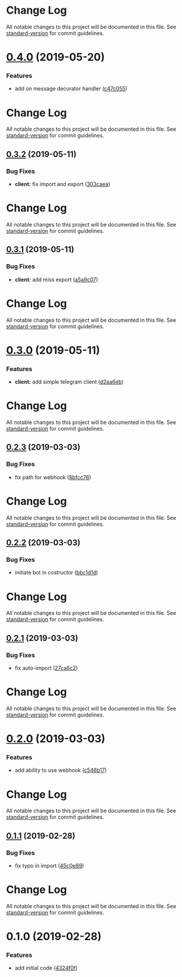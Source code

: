# Change Log

All notable changes to this project will be documented in this file. See [standard-version](https://github.com/conventional-changelog/standard-version) for commit guidelines.

# [0.4.0](https://github.com/igorkamyshev/nest-telegram/compare/v0.3.2...v0.4.0) (2019-05-20)


### Features

* add on message decorator handler ([c47c055](https://github.com/igorkamyshev/nest-telegram/commit/c47c055))



# Change Log

All notable changes to this project will be documented in this file. See [standard-version](https://github.com/conventional-changelog/standard-version) for commit guidelines.

## [0.3.2](https://github.com/igorkamyshev/nest-telegram/compare/v0.3.1...v0.3.2) (2019-05-11)


### Bug Fixes

* **client:** fix import and export ([303caea](https://github.com/igorkamyshev/nest-telegram/commit/303caea))



# Change Log

All notable changes to this project will be documented in this file. See [standard-version](https://github.com/conventional-changelog/standard-version) for commit guidelines.

## [0.3.1](https://github.com/igorkamyshev/nest-telegram/compare/v0.3.0...v0.3.1) (2019-05-11)


### Bug Fixes

* **client:** add miss export ([a5a9c07](https://github.com/igorkamyshev/nest-telegram/commit/a5a9c07))



# Change Log

All notable changes to this project will be documented in this file. See [standard-version](https://github.com/conventional-changelog/standard-version) for commit guidelines.

# [0.3.0](https://github.com/igorkamyshev/nest-telegram/compare/v0.2.3...v0.3.0) (2019-05-11)


### Features

* **client:** add simple telegram client ([d2aa6eb](https://github.com/igorkamyshev/nest-telegram/commit/d2aa6eb))



# Change Log

All notable changes to this project will be documented in this file. See [standard-version](https://github.com/conventional-changelog/standard-version) for commit guidelines.

## [0.2.3](https://github.com/igorkamyshev/nest-telegram/compare/v0.2.2...v0.2.3) (2019-03-03)


### Bug Fixes

* fix path for webhook ([8bfcc76](https://github.com/igorkamyshev/nest-telegram/commit/8bfcc76))



# Change Log

All notable changes to this project will be documented in this file. See [standard-version](https://github.com/conventional-changelog/standard-version) for commit guidelines.

## [0.2.2](https://github.com/igorkamyshev/nest-telegram/compare/v0.2.1...v0.2.2) (2019-03-03)


### Bug Fixes

* initiate bot in costructor ([bbc1d1d](https://github.com/igorkamyshev/nest-telegram/commit/bbc1d1d))



# Change Log

All notable changes to this project will be documented in this file. See [standard-version](https://github.com/conventional-changelog/standard-version) for commit guidelines.

## [0.2.1](https://github.com/igorkamyshev/nest-telegram/compare/v0.2.0...v0.2.1) (2019-03-03)


### Bug Fixes

* fix auto-import ([27ca6c2](https://github.com/igorkamyshev/nest-telegram/commit/27ca6c2))



# Change Log

All notable changes to this project will be documented in this file. See [standard-version](https://github.com/conventional-changelog/standard-version) for commit guidelines.

# [0.2.0](https://github.com/igorkamyshev/nest-telegram/compare/v0.1.1...v0.2.0) (2019-03-03)


### Features

* add ability to use webhook ([c546b17](https://github.com/igorkamyshev/nest-telegram/commit/c546b17))



# Change Log

All notable changes to this project will be documented in this file. See [standard-version](https://github.com/conventional-changelog/standard-version) for commit guidelines.

## [0.1.1](https://github.com/igorkamyshev/nest-telegram/compare/v0.1.0...v0.1.1) (2019-02-28)


### Bug Fixes

* fix typo in import ([45c0e89](https://github.com/igorkamyshev/nest-telegram/commit/45c0e89))



# Change Log

All notable changes to this project will be documented in this file. See [standard-version](https://github.com/conventional-changelog/standard-version) for commit guidelines.

# 0.1.0 (2019-02-28)


### Features

* add initial code ([4324f0f](https://github.com/igorkamyshev/nest-telegram/commit/4324f0f))
